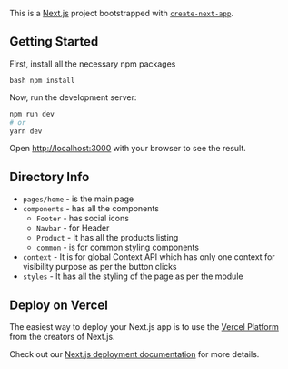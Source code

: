 This is a [Next.js](https://nextjs.org/) project bootstrapped with [`create-next-app`](https://github.com/vercel/next.js/tree/canary/packages/create-next-app).

## Getting Started

First, install all the necessary npm packages

```bash npm install```

Now, run the development server:

```bash
npm run dev
# or
yarn dev
```

Open [http://localhost:3000](http://localhost:3000) with your browser to see the result.

## Directory Info

- `pages/home` - is the main page
- `components` - has all the components
  - `Footer` - has social icons
  - `Navbar` - for Header
  - `Product` - It has all the products listing
  - `common` - is for common styling components
- `context` - It is for global Context API which has only one context for visibility purpose as per the button clicks
- `styles` - It has all the styling of the page as per the module


## Deploy on Vercel

The easiest way to deploy your Next.js app is to use the [Vercel Platform](https://vercel.com/new?utm_medium=default-template&filter=next.js&utm_source=create-next-app&utm_campaign=create-next-app-readme) from the creators of Next.js.

Check out our [Next.js deployment documentation](https://nextjs.org/docs/deployment) for more details.

